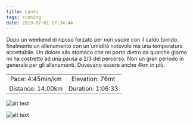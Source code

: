 ```yaml
---
title: Lento
tags: running
date: 2019-07-01 17:34:44
---
```

Dopo un weekend di riposo forzato per non uscire con il caldo torrido, finalmente un allenamento con un'umidità notevole ma una temperatura accettabile.
Un dolore allo stomaco che mi porto dietro da qualche giorno mi ha costretto ad una pausa a 2/3 del percorso.
Non un gran periodo in generale per gli allenamenti. Dovevano essere anche 4km in più.

| | |
| :-: | :-: |
| Pace: 4:45min/km | Elevation: 76mt |
| Distance: 14.00km | Duration: 1:06:33 |

![alt text](/images/2019/20190701-activity-image.jpg "Image")


![alt text](/images/2019/20190701-activity-map.png "map")
